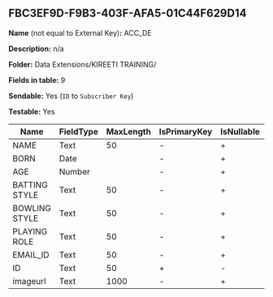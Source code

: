 ## FBC3EF9D-F9B3-403F-AFA5-01C44F629D14

**Name** (not equal to External Key)**:** ACC_DE

**Description:** n/a

**Folder:** Data Extensions/KIREETI TRAINING/

**Fields in table:** 9

**Sendable:** Yes (`ID` to `Subscriber Key`)

**Testable:** Yes

| Name | FieldType | MaxLength | IsPrimaryKey | IsNullable | DefaultValue |
| --- | --- | --- | --- | --- | --- |
| NAME | Text | 50 | - | + |  |
| BORN | Date |  | - | + |  |
| AGE | Number |  | - | + |  |
| BATTING STYLE | Text | 50 | - | + |  |
| BOWLING STYLE | Text | 50 | - | + |  |
| PLAYING ROLE | Text | 50 | - | + |  |
| EMAIL_ID | Text | 50 | - | + |  |
| ID | Text | 50 | + | - |  |
| imageurl | Text | 1000 | - | + |  |
